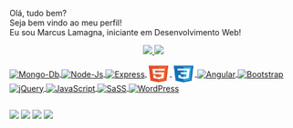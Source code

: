Olá, tudo bem? <br>
Seja bem vindo ao meu perfil! <br>
Eu sou Marcus Lamagna, iniciante em Desenvolvimento Web!

<div align="center">
  <a href="https://www.mlamagna.com.br/">
  <img height="180em" src="https://github-readme-stats.vercel.app/api?username=MarcusLamagna&show_icons=true&theme=dark&include_all_commits=true&count_private=true"/>
  <img height="180em" src="https://github-readme-stats.vercel.app/api/top-langs/?username=MarcusLamagna&layout=compact&langs_count=7&theme=dark"/>
</div>
<div style="display: inline_block"><br>
  <img align="center" alt="Mongo-Db" height="30" width="40" src="https://cdn.jsdelivr.net/gh/devicons/devicon/icons/mongodb/mongodb-original.svg">
  <img align="center" alt="Node-Js" height="30" width="40" src="https://cdn.jsdelivr.net/gh/devicons/devicon/icons/nodejs/nodejs-original.svg">
  <img align="center" alt="Express" height="30" width="40" src="https://cdn.jsdelivr.net/gh/devicons/devicon/icons/express/express-original.svg">
  <img align="center" alt="HTML5" height="30" width="40" src="https://raw.githubusercontent.com/devicons/devicon/master/icons/html5/html5-original.svg">
  <img align="center" alt="CSS3" height="30" width="40" src="https://raw.githubusercontent.com/devicons/devicon/master/icons/css3/css3-original.svg">
  <img align="center" alt="Angular" height="30" width="40" src="https://cdn.jsdelivr.net/gh/devicons/devicon/icons/angularjs/angularjs-original.svg">
  <img align="center" alt="Bootstrap" height="30" width="40" src="https://cdn.jsdelivr.net/gh/devicons/devicon/icons/bootstrap/bootstrap-original.svg">
  <img align="center" alt="jQuery" height="30" width="40" src="https://cdn.jsdelivr.net/gh/devicons/devicon/icons/jquery/jquery-original.svg">
  <img align="center" alt="JavaScript" height="30" width="40" src="https://cdn.jsdelivr.net/gh/devicons/devicon/icons/javascript/javascript-original.svg">
  <img align="center" alt="SaSS" height="30" width="40" src="https://cdn.jsdelivr.net/gh/devicons/devicon/icons/sass/sass-original.svg">
  <img align="center" alt="WordPress" height="30" width="40" src="https://cdn.jsdelivr.net/gh/devicons/devicon/icons/wordpress/wordpress-original.svg">
  <!--<img align="right" alt="Rafa-pic" height="150" style="border-radius:50px;" src="https://media.discordapp.net/attachments/639956127056134178/890373478988013628/Publicacoes_Instagram_1_1.png?width=676&height=676">-->
</div>
  
  ##
 
<div> 
 
  <a href="https://www.instagram.com/mlamagnadev/" target="_blank"><img src="https://img.shields.io/badge/-Instagram-%23E4405F?style=for-the-badge&logo=instagram&logoColor=white" target="_blank"></a>
 	<a href="https://www.facebook.com/mlamagnadev/?ref=pages_you_manage" target="_blank"><img src="https://img.shields.io/badge/Facebook-9146FF?style=for-the-badge&logo=twitch&logoColor=white" target="_blank"></a>
  <a href="https://www.linkedin.com/in/marcuslamagna/" target="_blank"><img src="https://img.shields.io/badge/-LinkedIn-%230077B5?style=for-the-badge&logo=linkedin&logoColor=white" target="_blank"></a> 
  <a href = "mailto:contato@mlamagna.com.br"><img src="https://img.shields.io/badge/-Email-%23333?style=for-the-badge&logo=gmail&logoColor=white" target="_blank"></a>
  <!--![Snake animation](https://github.com/rafaballerini/rafaballerini/blob/output/github-contribution-grid-snake.svg)-->
 
</div>
